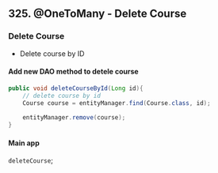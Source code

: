 ## 325. @OneToMany - Delete Course

### Delete Course 
* Delete course by ID 

#### Add new DAO method to detele course 
```java
public void deleteCourseById(Long id){
    // delete course by id
    Course course = entityManager.find(Course.class, id);
    
    entityManager.remove(course);
}
```

#### Main app 
`deleteCourse`; 